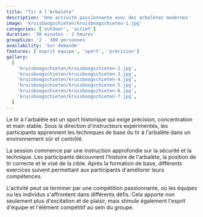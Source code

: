 ```yaml
---
title: "Tir à l'Arbalète"
description: 'Une activité passionnante avec des arbalètes modernes'
image: 'kruisboogschieten/kruisboogschieten-1.jpg'
categories: ['outdoor', 'actief']
duration: '30 minutes - 2 heures'
groupSize: '2 - 300 personnes'
availability: 'Sur demande'
features: ['esprit équipe', 'sport', 'précision']
gallery:
  [
    'kruisboogschieten/kruisboogschieten-2.jpg',
    'kruisboogschieten/kruisboogschieten-3.jpg',
    'kruisboogschieten/kruisboogschieten-4.jpg',
    'kruisboogschieten/kruisboogschieten-5.jpg',
    'kruisboogschieten/kruisboogschieten-6.jpg',
    'kruisboogschieten/kruisboogschieten-7.jpg',
  ]
---
```


Le tir à l'arbalète est un sport historique qui exige précision, concentration et main stable. Sous la direction d'instructeurs expérimentés, les participants apprennent les techniques de base du tir à l'arbalète dans un environnement sûr et contrôlé.

La session commence par une instruction approfondie sur la sécurité et la technique. Les participants découvrent l'histoire de l'arbalète, la position de tir correcte et le visé de la cible. Après la formation de base, différents exercices suivent permettant aux participants d'améliorer leurs compétences.

L'activité peut se terminer par une compétition passionnante, où les équipes ou les individus s'affrontent dans différents défis. Cela apporte non seulement plus d'excitation et de plaisir, mais stimule également l'esprit d'équipe et l'élément compétitif au sein du groupe.
